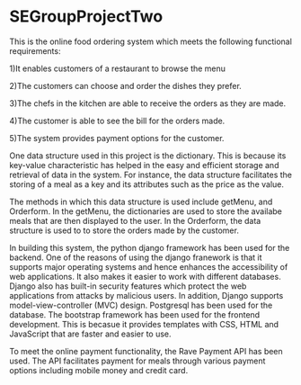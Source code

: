 # SEGroupProjectTwo
This is the online food ordering system which meets the following functional requirements:

1)It enables customers of a restaurant to browse the menu 

2)The customers can choose and order the dishes they prefer.

3)The chefs in the kitchen are able to receive the orders as they are made. 

4)The customer is able to see the bill for the orders made. 

5)The system provides payment options for the customer.

One data structure used in this project is the dictionary. This is because its key-value characteristic 
has helped in the easy and efficient storage and retrieval of data in the system. For instance, the data structure facilitates the storing 
of a meal as a key and its attributes such as the price as the value.

The methods in which this data structure is used include getMenu, and Orderform. In the getMenu, the dictionaries
are used to store the availabe meals that are then displayed to the user. In the Orderform, the data structure is used to
to store the orders made by the customer.

In building this system, the python django framework has been used for the backend. One of the 
reasons of using the django franework is that it supports major operating systems and hence enhances the accessibility of web applications. It also makes it easier to work with different databases. Django also has built-in security features which protect the web applications from attacks by malicious users. In addition, Django supports model-view-controller (MVC) design. Postgresql has been used for the database.
The bootstrap framework has been used for the frontend development. This is becasue it provides templates with CSS, HTML and JavaScript that are faster and easier to use.

To meet the online payment functionality, the Rave Payment API has been used. The API facilitates payment for meals through 
various payment options including mobile money and credit card.
